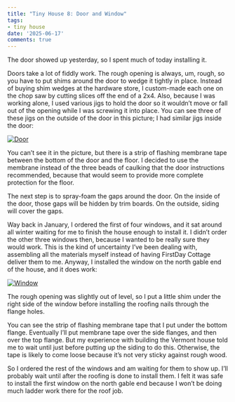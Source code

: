 ```yaml
---
title: "Tiny House 8: Door and Window"
tags:
- tiny house
date: '2025-06-17'
comments: true
---
```


The door showed up yesterday, so I spent much of today installing it.
<!--more-->

Doors take a lot of fiddly work. The rough opening is always, um,
rough, so you have to put shims around the door to wedge it tightly in
place. Instead of buying shim wedges at the hardware store, I
custom-made each one on the chop saw by cutting slices off the end of
a 2x4. Also, because I was working alone, I used various jigs to hold
the door so it wouldn’t move or fall out of the opening while I was
screwing it into place. You can see three of these jigs on the outside
of the door in this picture; I had similar jigs inside the door:

[![Door](/gallery/tiny-house/IMG_20250617_163129_135_hu_1d8f421712f8eba2.jpg)](/gallery/tiny-house/IMG_20250617_163129_135.jpg)

You can’t see it in the picture, but there is a strip of flashing
membrane tape between the bottom of the door and the floor. I decided
to use the membrane instead of the three beads of caulking that the
door instructions recommended, because that would seem to provide more
complete protection for the floor.

The next step is to spray-foam the gaps around the door. On the inside
of the door, those gaps will be hidden by trim boards. On the outside,
siding will cover the gaps.

Way back in January, I ordered the first of four windows, and it sat
around all winter waiting for me to finish the house enough to install
it. I didn’t order the other three windows then, because I wanted to
be really sure they would work. This is the kind of uncertainty I’ve
been dealing with, assembling all the materials myself instead of
having FirstDay Cottage deliver them to me. Anyway, I installed the
window on the north gable end of the house, and it does work:

[![Window](/gallery/tiny-house/IMG_20250617_163151_388_hu_c30a731857b5a9b6.jpg)](/gallery/tiny-house/IMG_20250617_163151_388.jpg)

The rough opening was slightly out of level, so I put a little shim
under the right side of the window before installing the roofing nails
through the flange holes.

You can see the strip of flashing membrane tape that I put under the
bottom flange. Eventually I’ll put membrane tape over the side
flanges, and then over the top flange. But my experience with building
the Vermont house told me to wait until just before putting up the
siding to do this. Otherwise, the tape is likely to come loose because
it’s not very sticky against rough wood.

So I ordered the rest of the windows and am waiting for them to show
up. I’ll probably wait until after the roofing is done to install
them. I felt it was safe to install the first window on the north
gable end because I won’t be doing much ladder work there for the roof
job.
